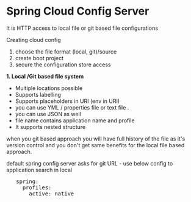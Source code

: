 # Spring Cloud Config Server    

It is HTTP access to local file or git based file configurations

Creating cloud config

1. choose the file format (local, git)/source
2. create boot project 
3. secure the configuration store access


<b>1. Local /Git based file system</b>

   - Multiple locations possible
   - Supports labelling
   - Supports placeholders in URI (env in URI)
   - you can use YML / properties file or text file .
   - you can use JSON as well
   - file name contains application name and profile
   - It supports nested structure
   
   when you git based approach you will have full history of the file as it's version control and you don't get same benefits for the local file based approach.
   
   default spring config server asks for git URL - use below config to application search in local
   <pre>
   spring:
     profiles:
       active: native
       </pre>
